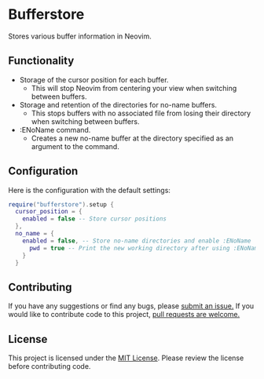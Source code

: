 # Bufferstore

Stores various buffer information in Neovim.

## Functionality

* Storage of the cursor position for each buffer.
    * This will stop Neovim from centering your view when switching between buffers.
* Storage and retention of the directories for no-name buffers.
    * This stops buffers with no associated file from losing their directory when switching between buffers.
* :ENoName command.
    * Creates a new no-name buffer at the directory specified as an argument to the command.

## Configuration

Here is the configuration with the default settings:

```lua
require("bufferstore").setup {
  cursor_position = {
    enabled = false -- Store cursor positions
  },
  no_name = {
    enabled = false, -- Store no-name directories and enable :ENoName
      pwd = true -- Print the new working directory after using :ENoName
    }
  }
```

## Contributing

If you have any suggestions or find any bugs, please [submit an issue.](https://github.com/AxerTheAxe/bufferstore.nvim/issues/new)
If you would like to contribute code to this project, [pull requests are welcome.](https://github.com/AxerTheAxe/bufferstore.nvim/compare)

## License

This project is licensed under the [MIT License](LICENSE). Please review the license before contributing code.
